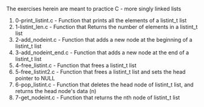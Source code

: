 The exercises herein are meant to practice C - more singly linked lists
1. 0-print_listint.c - Function that prints all the elements of a listint_t list
2. 1-listint_len.c - Function that Returns the number of elements in a listint_t list
3. 2-add_nodeint.c - Function that adds a new node at the beginning of a listint_t list
4. 3-add_nodeint_end.c - Function that adds a new node at the end of a listint_t list
5. 4-free_listint.c - Function that frees a listint_t list
6. 5-free_listint2.c - Function that frees a listint_t list and sets the head pointer to NULL
7. 6-pop_listint.c - Function that deletes the head node of listint_t list, and returns the head node's data (n)
8. 7-get_nodeint.c - Function that returns the nth node of listint_t list
